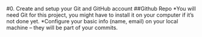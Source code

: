 #0. Create and setup your Git and GitHub account
##Github Repo
*You will need Git for this project, you might have to install it on your computer if it’s not done yet.
*Configure your basic info (name, email) on your local machine – they will be part of your commits.
